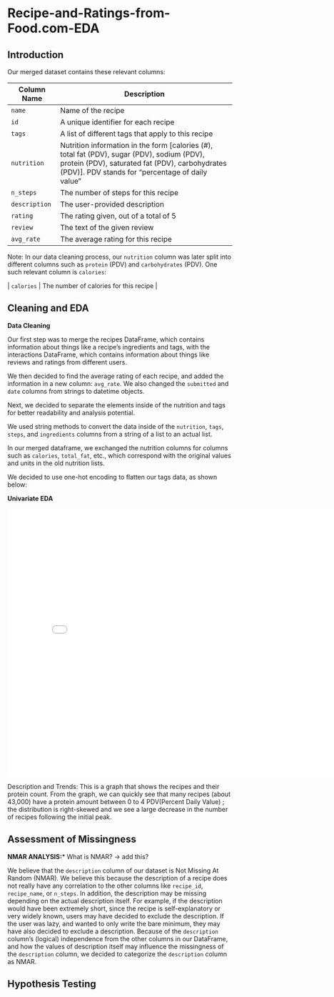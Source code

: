 # Recipe-and-Ratings-from-Food.com-EDA

## Introduction



Our merged dataset contains these relevant columns: 

| Column Name | Description |
| ----------- | ----------- |
| `name` | Name of the recipe |
| `id` | A unique identifier for each recipe |
| `tags` | A list of different tags that apply to this recipe |
| `nutrition`| Nutrition information in the form [calories (#), total fat (PDV), sugar (PDV), sodium (PDV), protein (PDV), saturated fat (PDV), carbohydrates (PDV)]. PDV stands for “percentage of daily value” |
| `n_steps` | The number of steps for this recipe |
| `description` | The user-provided description |
| `rating` | The rating given, out of a total of 5 |
| `review` | The text of the given review |
| `avg_rate` | The average rating for this recipe |

Note: In our data cleaning process, our `nutrition` column was later split into different columns such as `protein` (PDV) and `carbohydrates` (PDV). One such relevant column is `calories`:

| `calories` | The number of calories for this recipe |

## Cleaning and EDA

 
**Data Cleaning**

Our first step was to merge the recipes DataFrame, which contains information about things like a recipe’s ingredients and tags, with the interactions DataFrame, which contains information about things like reviews and ratings from different users.

We then decided to find the average rating of each recipe, and added the information in a new column: `avg_rate`. We also changed the `submitted` and `date` columns from strings to datetime objects.

Next, we decided to separate the elements inside of the nutrition and tags for better readability and analysis potential. 

We used string methods to convert the data inside of the `nutrition`, `tags`, `steps`, and `ingredients` columns from a string of a list to an actual list.

In our merged dataframe, we exchanged the nutrition columns for columns such as `calories`, `total_fat`, etc., which correspond with the original values and units in the old nutrition lists. 

We decided to use one-hot encoding to flatten our tags data, as shown below:



**Univariate EDA**
<iframe src="assets/protien_univariate2.html" width=800 height=600 frameBorder=0></iframe>

Description and Trends: This is a graph that shows the recipes and their protein count. From the graph, we can quickly see that many recipes (about 43,000) have a protein amount between 0 to 4 PDV(Percent Daily Value) ; the distribution is right-skewed and we see a large decrease in the number of recipes following the initial peak. 





## Assessment of Missingness

**NMAR ANALYSIS:***
What is NMAR? → add this?

We believe that the `description` column of our dataset is Not Missing At Random (NMAR). We believe this because the description of a recipe does not really have any correlation to the other columns like `recipe_id`, `recipe_name`, or `n_steps`. In addition, the description may be missing depending on the actual description itself. For example, if the description would have been extremely short, since the recipe is self-explanatory or very widely known, users may have decided to exclude the description. If the user was lazy, and wanted to only write the bare minimum, they may have also decided to exclude a description. Because of the `description` column’s (logical) independence from the other columns in our DataFrame, and how the values of description itself may influence the missingness of the `description` column, we decided to categorize the `description` column as NMAR.


## Hypothesis Testing

